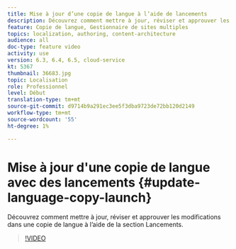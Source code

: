 ```yaml
---
title: Mise à jour d’une copie de langue à l’aide de lancements
description: Découvrez comment mettre à jour, réviser et approuver les modifications dans une copie de langue à l’aide de la section Lancements.
feature: Copie de langue, Gestionnaire de sites multiples
topics: localization, authoring, content-architecture
audience: all
doc-type: feature video
activity: use
version: 6.3, 6.4, 6.5, cloud-service
kt: 5367
thumbnail: 36683.jpg
topic: Localisation
role: Professionnel
level: Début
translation-type: tm+mt
source-git-commit: d9714b9a291ec3ee5f3dba9723de72bb120d2149
workflow-type: tm+mt
source-wordcount: '55'
ht-degree: 1%

---
```



# Mise à jour d&#39;une copie de langue avec des lancements {#update-language-copy-launch}

Découvrez comment mettre à jour, réviser et approuver les modifications dans une copie de langue à l’aide de la section Lancements.

>[!VIDEO](https://video.tv.adobe.com/v/36683?quality=12&learn=on)
